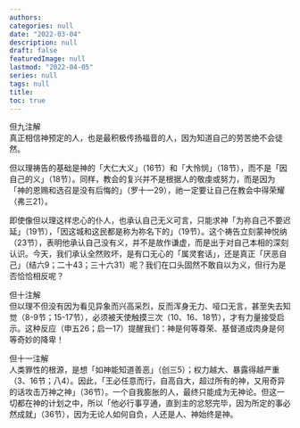 ```yaml
---
authors:
categories: null
date: "2022-03-04"
description: null
draft: false
featuredImage: null
lastmod: "2022-04-05"
series: null
tags: null
title: 
toc: true
---
```


<!--more-->

但九注解   
真正相信神预定的人，也是最积极传扬福音的人，因为知道自己的劳苦绝不会徒然。  

但以理祷告的基础是神的「大仁大义」（16节）和「大怜悯」（18节），而不是「因自己的义」（18节）。同样，教会的复兴并不是根据人的敬虔或努力，而是因为「神的恩赐和选召是没有后悔的」（罗十一29），祂一定要让自己在教会中得荣耀（弗三21）。  

即使像但以理这样忠心的仆人，也承认自己无义可言，只能求神「为祢自己不要迟延」（19节），「因这城和这民都是称为祢名下的」（19节）。这个祷告立刻蒙神悦纳（23节），表明他承认自己没有义，并不是故作谦虚，而是出于对自己本相的深刻认识。今天，我们承认全然败坏，是有口无心的「属灵套话」，还是真正「厌恶自己」（结六9；二十43；三十六31）呢？我们在口头固然不敢自以为义，但行为是否恰恰相反呢？  


但十注解   
但以理不但没有因为看见异象而兴高采烈，反而浑身无力、哑口无言，甚至失去知觉（8-9节；15-17节），必须被天使触摸三次（10、16、18节），才有力量接受启示。这种反应（申五26；启一17）提醒我们：神是何等尊荣、基督道成肉身是何等奇妙的降卑！  


但十一注解  
人类罪性的根源，是想「如神能知道善恶」（创三5）；权力越大、暴露得越严重（3、16节；八4）。因此，「王必任意而行，自高自大，超过所有的神，又用奇异的话攻击万神之神」（36节）。一个自我膨胀的人，最终只能成为无神论。但这一切都在神的计划之中，所以「他必行事亨通，直到主的忿怒完毕，因为所定的事必然成就」（36节），因为无论人如何自负，人还是人、神始终是神。  

